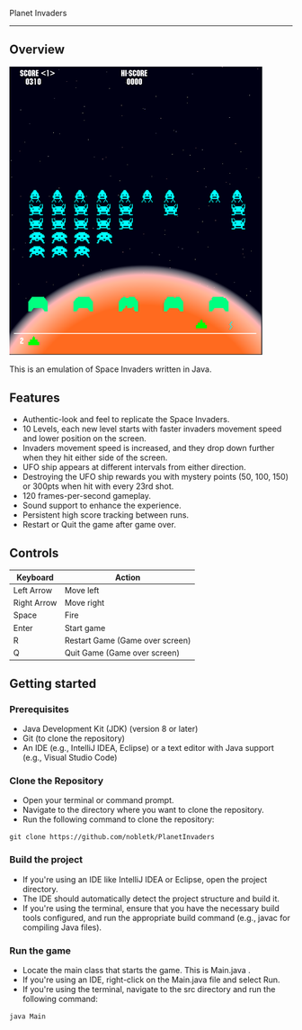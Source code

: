 Planet Invaders
___

## Overview

<img src="screenshot.png" width="450" alt=""> 

This is an emulation of Space Invaders written in Java.

## Features

* Authentic-look and feel to replicate the Space Invaders.
* 10 Levels, each new level starts with faster invaders movement speed and lower position on the screen.
* Invaders movement speed is increased, and they drop down further when they hit either side of the screen.
* UFO ship appears at different intervals from either direction.
* Destroying the UFO ship rewards you with mystery points (50, 100, 150) or 300pts when hit with every 23rd shot.
* 120 frames-per-second gameplay.
* Sound support to enhance the experience.
* Persistent high score tracking between runs.
* Restart or Quit the game after game over.

## Controls

| Keyboard    | Action                          |
|-------------|---------------------------------|
| Left Arrow  | Move left                       |
| Right Arrow | Move right                      |
| Space       | Fire                            |
| Enter       | Start game                      |
| R           | Restart Game (Game over screen) |
| Q           | Quit Game (Game over screen)    |


## Getting started

### Prerequisites

* Java Development Kit (JDK) (version 8 or later)
* Git (to clone the repository)
* An IDE (e.g., IntelliJ IDEA, Eclipse) or a text editor with Java support (e.g., Visual Studio Code)

### Clone the Repository

* Open your terminal or command prompt.
* Navigate to the directory where you want to clone the repository.
* Run the following command to clone the repository:

```
git clone https://github.com/nobletk/PlanetInvaders
```

### Build the project

* If you're using an IDE like IntelliJ IDEA or Eclipse, open the project directory.
* The IDE should automatically detect the project structure and build it.
* If you're using the terminal, ensure that you have the necessary build tools configured, and run the appropriate build
  command (e.g., javac for compiling Java files).

### Run the game

* Locate the main class that starts the game. This is Main.java .
* If you're using an IDE, right-click on the Main.java file and select Run.
* If you're using the terminal, navigate to the src directory and run the following command:

```
java Main
```

